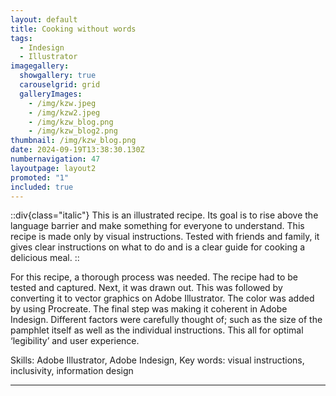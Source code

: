 ```yaml
---
layout: default
title: Cooking without words
tags:
  - Indesign
  - Illustrator
imagegallery:
  showgallery: true
  carouselgrid: grid
  galleryImages:
    - /img/kzw.jpeg
    - /img/kzw2.jpeg
    - /img/kzw_blog.png
    - /img/kzw_blog2.png
thumbnail: /img/kzw_blog.png
date: 2024-09-19T13:38:30.130Z
numbernavigation: 47
layoutpage: layout2
promoted: "1"
included: true
---
```

::div{class="italic"}
This is an illustrated recipe. Its goal is to rise above the language barrier and make something for everyone to understand. This recipe is made only by visual instructions. Tested with friends and family, it gives clear instructions on what to do and is a clear guide for cooking a delicious meal.
::

For this recipe, a thorough process was needed. The recipe had to be tested and captured. Next, it was drawn out. This was followed by converting it to vector graphics on Adobe Illustrator. The color was added by using Procreate. The final step was making it coherent in Adobe Indesign. Different factors were carefully thought of; such as the size of the pamphlet itself as well as the individual instructions. This all for optimal ‘legibility’ and user experience. 

Skills: Adobe Illustrator, Adobe Indesign, 
Key words: visual instructions, inclusivity, information design

- - -